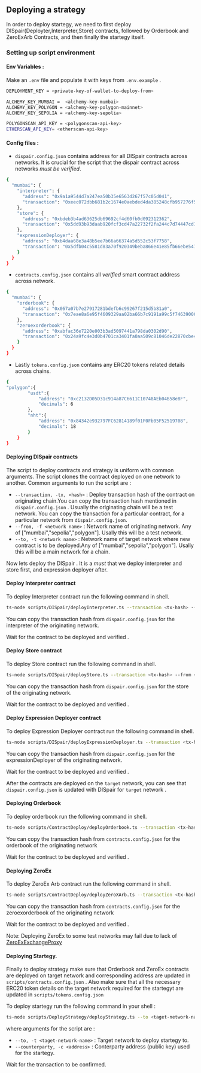 ## Deploying a strategy 

In order to deploy startegy, we need to first deploy DISpair(Deployter,Interpreter,Store) contracts, followed by Orderbook and ZeroExArb Contracts, and then finally the startegy itself. 

### Setting up script environment  

#### Env Variables : 
Make an `.env` file and populate it with keys from `.env.example` . 

```sh
DEPLOYMENT_KEY = <private-key-of-wallet-to-deploy-from>

ALCHEMY_KEY_MUMBAI =  <alchemy-key-mumbai>
ALCHEMY_KEY_POLYGON = <alchemy-key-polygon-mainnet>
ALCHEMY_KEY_SEPOLIA = <alchemy-key-sepolia>

POLYGONSCAN_API_KEY = <polygonscan-api-key>
ETHERSCAN_API_KEY= <etherscan-api-key>
```  
#### Config files :  

- `dispair.config.json` contains address for all DISpair contracts across networks. It is crucial for the script that the dispair contract across networks *must be verified*. 
```sh
{
  "mumbai": {
    "interpreter": {
      "address": "0x9a1a9544d7a247ea50b35e6563d267f57c05d041",
      "transaction": "0xeec072dbb681b2c1674e0aebded4da385248cfb957276f54c84bd9ebd8f83787"
    },
    "store": {
      "address": "0xbdeb3b4ad63625db69692cf4d60fb0d092312362",
      "transaction": "0x5dd93b93daab920fcf3cd47a22732f2fa244c7d74447cd1ef2c1a15b3930efe7"
    },
    "expressionDeployer": {
      "address": "0xb4daa68e3a48b5ee7b66a66374a5d552c53f7758",
      "transaction": "0x5dfb04c5581d83a70f920349beba866e41e85fb66ebe547b96bab416f2b221af"
    }
  }
}
  ``` 
- `contracts.config.json` contains all *verified* smart contract address across network. 
```sh
{
  "mumbai": {
    "orderbook": {
      "address": "0x067a07b7e27917281bdefb6c99267f215d5b81a0",
      "transaction": "0x7eae8a6e95f4609329aa02ba66b7c9191a99c5f7463900657391dc88890dc045"
    },
    "zeroexorderbook": {
      "address": "0xabfac36e7220e003b3ad5097441a798da0302d90",
      "transaction": "0x24a9fc4e3d0b4701ca3401fa0aa509c81046de22870cbe46b3ea5d2da317e098"
    }
  }
}
``` 
- Lastly `tokens.config.json` contains any ERC20 tokens related details across chains. 
```sh
{
"polygon":{
        "usdt":{
            "address": "0xc2132D05D31c914a87C6611C10748AEb04B58e8F",
            "decimals": 6
        },
        "nht":{
            "address": "0x84342e932797FC62814189f01F0Fb05F52519708",
            "decimals": 18
        }
    } 
}
``` 
#### Deploying DISpair contracts 
The script to deploy contracts and strategy is uniform with common arguments. The script clones the contract deployed on one network to another. 
Common arguments to run the script are :  
- `--transaction, -tx, <hash>` : Deploy transaction hash of the contract on originating chain.You can copy the transaction hash mentioned in `dispair.config.json` . Usually the originating chain will be a test network. You can copy the transaction for a particular contract, for a particular network from `dispair.config.json`.
- `--from, -f <network name>` : Network name of originating network. Any of ["mumbai","sepolia","polygon"]. Usally this will be a test network.
- `--to, -t <network name>` : Network name of target network where new contract is to be deployed.Any of ["mumbai","sepolia","polygon"]. Usally this will be a main network for a chain.

Now lets deploy the DISpair . It is a *must* that we deploy interpreter and store first, and expression deployer after. 
#### Deploy Interpreter contract  
To deploy Interpreter contract run the following command in shell.
```sh
ts-node scripts/DISpair/deployInterpreter.ts --transaction <tx-hash> --from <origin-network-name> --to <target-network-name>
``` 
You can copy the transaction hash from `dispair.config.json` for the interpreter of the originating network. 

Wait for the contract to be deployed and verified . 

#### Deploy Store contract 
To deploy Store contract run the following command in shell.
```sh
ts-node scripts/DISpair/deployStore.ts --transaction <tx-hash> --from <origin-network-name> --to <target-network-name>
```   
You can copy the transaction hash from `dispair.config.json` for the store of the originating network.  

Wait for the contract to be deployed and verified .  

#### Deploy Expression Deployer contract 
To deploy Expression Deployer contract run the following command in shell.
```sh
ts-node scripts/DISpair/deployExpressionDeployer.ts --transaction <tx-hash> --from <origin-network-name> --to <target-network-name>
```  
You can copy the transaction hash from `dispair.config.json` for the expressionDeployer of the originating network. 

Wait for the contract to be deployed and verified .  

After the contracts are deployed on the `target` network, you can see that `dispair.config.json` is updated with DISpair for `target` network . 

#### Deploying Orderbook 
To deploy orderbook run the following command in shell. 
```sh
ts-node scripts/ContractDeploy/deployOrderbook.ts --transaction <tx-hash> --from <origin-network-name> --to <target-network-name>
```  
You can copy the transaction hash from `contracts.config.json` for the orderbook of the originating network 

Wait for the contract to be deployed and verified .  

#### Deploying ZeroEx 
To deploy ZeroEx Arb contract run the following command in shell. 
```sh
ts-node scripts/ContractDeploy/deployZeroXArb.ts --transaction <tx-hash> --from <origin-network-name> --to <target-network-name>
```   
You can copy the transaction hash from `contracts.config.json` for the zeroexorderbook of the originating network 

Wait for the contract to be deployed and verified .   

Note: Deploying ZeroEx to some test networks may fail due to lack of [ZeroExExchangeProxy](https://docs.0x.org/developer-resources/contract-addresses)

#### Deploying Startegy. 
Finally to deploy strategy make sure that Orderbook and ZeroEx contracts are deployed on target network and corresponding address are updated in `scripts/contracts.config.json` . 
Also make sure that all the necessary ERC20 token details on the target network required for the startegyt are updated in `scripts/tokens.config.json` 

To deploy startegy run the following command in your shell : 
```sh
ts-node scripts/DeployStrategy/deployStrategy.ts --to <taget-network-name> --counterparty <counterparty-public-address>
``` 
where arguments for the script are : 
- `--to, -t <taget-network-name>` : Target network to deploy startegy to. 
-  `--counterparty, -c <address>` : Conterparty address (public key) used for the startegy. 

Wait for the transaction to be confirmed.







